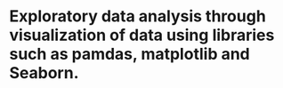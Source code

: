 # Exploratory data analysis through  visualization of data using libraries such as pamdas, matplotlib and Seaborn.
